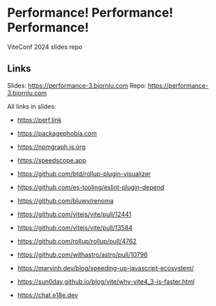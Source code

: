 # Performance! Performance! Performance!

ViteConf 2024 slides repo

## Links

Slides: https://performance-3.bjornlu.com
Repo: https://performance-3.bjornlu.com

All links in slides:

- https://perf.link
- https://packagephobia.com
- https://npmgraph.js.org
- https://speedscope.app
- https://github.com/btd/rollup-plugin-visualizer
- https://github.com/es-tooling/eslint-plugin-depend
- https://github.com/bluwy/renoma

- https://github.com/vitejs/vite/pull/12441
- https://github.com/vitejs/vite/pull/13584
- https://github.com/rollup/rollup/pull/4762
- https://github.com/withastro/astro/pull/10796

- https://marvinh.dev/blog/speeding-up-javascript-ecosystem/
- https://sun0day.github.io/blog/vite/why-vite4_3-is-faster.html

- https://chat.e18e.dev
